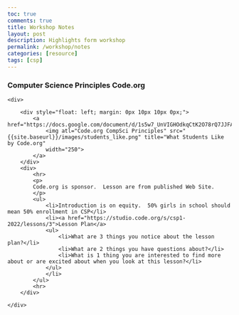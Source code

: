 ```yaml
---
toc: true
comments: true
title: Workshop Notes
layout: post
description: Highlights form workshop
permalink: /workshop/notes
categories: [resource]
tags: [csp]
---
```


### Computer Science Principles Code.org

<div>

    <div>

        <div style="float: left; margin: 0px 10px 10px 0px;">
            <a href="https://docs.google.com/document/d/1s5w7_UnVIGHOdkqCtK2O78rQ7JJFAWlOeZkZNsCovOY/preview">
                <img atl="Code.org CompSci Principles" src="{{site.baseurl}}/images/students_like.png" title="What Students Like by Code.org"
                width="250">
            </a>
        </div>
        <div>
            <hr>
            <p>
            Code.org is sponsor.  Lesson are from published Web Site.
            </p>
            <ul>
                <li>Introduction is on equity.  50% girls in school should mean 50% enrollment in CSP</li>
                <li><a href="https://studio.code.org/s/csp1-2022/lessons/3">Lesson Plan</a>
                <ul>
                    <li>What are 3 things you notice about the lesson plan?</li>
                    <li>What are 2 things you have questions about?</li>
                    <li>What is 1 thing you are interested to find more about or are excited about when you look at this lesson?</li>
                </ul>
                </li>
            </ul>
            <hr>
        </div>

    </div>

</div>